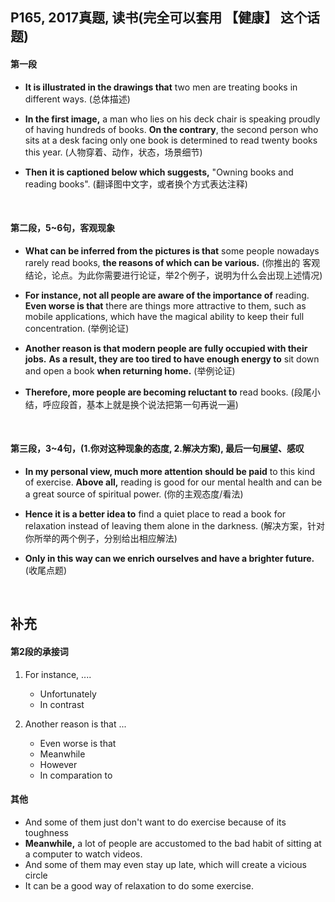 ##	P165, 2017真题, 读书(完全可以套用 【健康】 这个话题)

####	第一段

*	**It is illustrated in the drawings that** two men are treating books in different ways. (总体描述)

*	**In the first image,** a man who lies on his deck chair is speaking proudly of having hundreds of books. **On the contrary**, the second person who sits at a desk facing only one book is determined to read twenty books this year. (人物穿着、动作，状态，场景细节)

*	**Then it is captioned below which suggests,** "Owning books and reading books". (翻译图中文字，或者换个方式表达注释)

<br/>

####  第二段，5~6句，客观现象

*	**What can be inferred from the pictures is that** some people nowadays rarely read books, **the reasons of which can be various.** (你推出的 客观 结论，论点。为此你需要进行论证，举2个例子，说明为什么会出现上述情况)

*	**For instance, not all people are aware of the importance of** reading. **Even worse is that** there are things more attractive to them, such as mobile applications, which have the magical ability to keep their full concentration. (举例论证)

*	**Another reason is that modern people are fully occupied with their jobs.** **As a result, they are too tired to have enough energy to** sit down and open a book **when returning home.** (举例论证)

*	**Therefore, more people are becoming reluctant to** read books. (段尾小结，呼应段首，基本上就是换个说法把第一句再说一遍)

<br/>

####	第三段，3~4句，(1.你对这种现象的态度, 2.解决方案), 最后一句展望、感叹

*	**In my personal view, much more attention should be paid** to this kind of exercise. **Above all,** reading is good for our mental health and can be a great source of spiritual power. (你的主观态度/看法)

*	**Hence it is a better idea to** find a quiet place to read a book for relaxation instead of leaving them alone in the darkness. (解决方案，针对你所举的两个例子，分别给出相应解法)

*	**Only in this way can we enrich ourselves and have a brighter future.** (收尾点题)

<br/>

##	补充

####	第2段的承接词

1.	For instance, ....

	*	Unfortunately
	*	In contrast

2.	Another reason is that ...

	*	Even worse is that
	*	Meanwhile
	*	However
	*	In comparation to

####	其他

*	And some of them just don't want to do exercise because of its toughness
*	**Meanwhile,** a lot of people are accustomed to the bad habit of sitting at a computer to watch videos.
*	And some of them may even stay up late, which will create a vicious circle
*	It can be a good way of relaxation to do some exercise.
